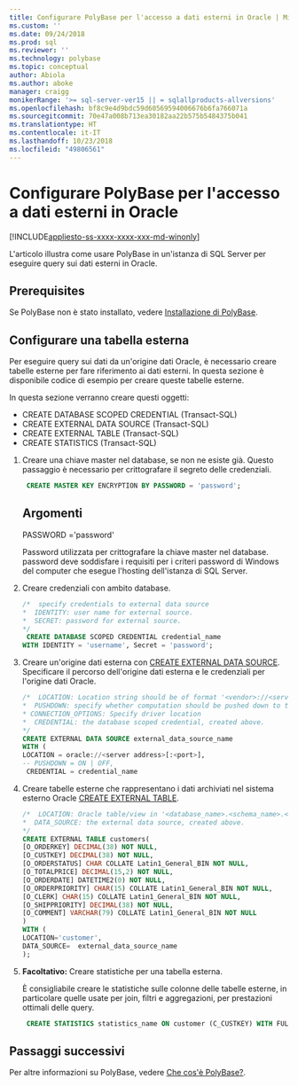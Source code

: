 ```yaml
---
title: Configurare PolyBase per l'accesso a dati esterni in Oracle | Microsoft Docs
ms.custom: ''
ms.date: 09/24/2018
ms.prod: sql
ms.reviewer: ''
ms.technology: polybase
ms.topic: conceptual
author: Abiola
ms.author: aboke
manager: craigg
monikerRange: '>= sql-server-ver15 || = sqlallproducts-allversions'
ms.openlocfilehash: bf8c9e4d9bdc59d60569594006676b6fa766071a
ms.sourcegitcommit: 70e47a008b713ea30182aa22b575b5484375b041
ms.translationtype: HT
ms.contentlocale: it-IT
ms.lasthandoff: 10/23/2018
ms.locfileid: "49806561"
---
```

# <a name="configure-polybase-to-access-external-data-in-oracle"></a>Configurare PolyBase per l'accesso a dati esterni in Oracle

[!INCLUDE[appliesto-ss-xxxx-xxxx-xxx-md-winonly](../../includes/appliesto-ss-xxxx-xxxx-xxx-md-winonly.md)]

L'articolo illustra come usare PolyBase in un'istanza di SQL Server per eseguire query sui dati esterni in Oracle.

## <a name="prerequisites"></a>Prerequisites

Se PolyBase non è stato installato, vedere [Installazione di PolyBase](polybase-installation.md).

## <a name="configure-an-external-table"></a>Configurare una tabella esterna

Per eseguire query sui dati da un'origine dati Oracle, è necessario creare tabelle esterne per fare riferimento ai dati esterni. In questa sezione è disponibile codice di esempio per creare queste tabelle esterne. 
 
In questa sezione verranno creare questi oggetti:

- CREATE DATABASE SCOPED CREDENTIAL (Transact-SQL)
- CREATE EXTERNAL DATA SOURCE (Transact-SQL) 
- CREATE EXTERNAL TABLE (Transact-SQL) 
- CREATE STATISTICS (Transact-SQL)

1. Creare una chiave master nel database, se non ne esiste già. Questo passaggio è necessario per crittografare il segreto delle credenziali.

     ```sql
      CREATE MASTER KEY ENCRYPTION BY PASSWORD = 'password';  
     ```
    ## <a name="arguments"></a>Argomenti
    PASSWORD ='password'

    Password utilizzata per crittografare la chiave master nel database. password deve soddisfare i requisiti per i criteri password di Windows del computer che esegue l'hosting dell'istanza di SQL Server.

1. Creare credenziali con ambito database.

     ```sql
     /*  specify credentials to external data source
     *  IDENTITY: user name for external source.  
     *  SECRET: password for external source.
     */
      CREATE DATABASE SCOPED CREDENTIAL credential_name
     WITH IDENTITY = 'username', Secret = 'password';
     ```

1. Creare un'origine dati esterna con [CREATE EXTERNAL DATA SOURCE](../../t-sql/statements/create-external-data-source-transact-sql.md). Specificare il percorso dell'origine dati esterna e le credenziali per l'origine dati Oracle.

     ```sql
    /*  LOCATION: Location string should be of format '<vendor>://<server>[:<port>]'.
    *  PUSHDOWN: specify whether computation should be pushed down to the source. ON by default.
    * CONNECTION_OPTIONS: Specify driver location
    *  CREDENTIAL: the database scoped credential, created above.
    */  
    CREATE EXTERNAL DATA SOURCE external_data_source_name
    WITH ( 
    LOCATION = oracle://<server address>[:<port>],
    -- PUSHDOWN = ON | OFF,
      CREDENTIAL = credential_name
     ```

1.  Creare tabelle esterne che rappresentano i dati archiviati nel sistema esterno Oracle [CREATE EXTERNAL TABLE](../../t-sql/statements/create-external-table-transact-sql.md).
 
      ```sql
      /*  LOCATION: Oracle table/view in '<database_name>.<schema_name>.<object_name>' format
     *  DATA_SOURCE: the external data source, created above.
     */
      CREATE EXTERNAL TABLE customers(
      [O_ORDERKEY] DECIMAL(38) NOT NULL,
     [O_CUSTKEY] DECIMAL(38) NOT NULL,
     [O_ORDERSTATUS] CHAR COLLATE Latin1_General_BIN NOT NULL,
     [O_TOTALPRICE] DECIMAL(15,2) NOT NULL,
     [O_ORDERDATE] DATETIME2(0) NOT NULL,
     [O_ORDERPRIORITY] CHAR(15) COLLATE Latin1_General_BIN NOT NULL,
     [O_CLERK] CHAR(15) COLLATE Latin1_General_BIN NOT NULL,
     [O_SHIPPRIORITY] DECIMAL(38) NOT NULL,
     [O_COMMENT] VARCHAR(79) COLLATE Latin1_General_BIN NOT NULL
     )
     WITH (
      LOCATION='customer',
      DATA_SOURCE=  external_data_source_name
     );
     ```

1. **Facoltativo:** Creare statistiche per una tabella esterna.

    È consigliabile creare le statistiche sulle colonne delle tabelle esterne, in particolare quelle usate per join, filtri e aggregazioni, per prestazioni ottimali delle query.

     ```sql
      CREATE STATISTICS statistics_name ON customer (C_CUSTKEY) WITH FULLSCAN; 
     ```

## <a name="next-steps"></a>Passaggi successivi

Per altre informazioni su PolyBase, vedere [Che cos'è PolyBase?](polybase-guide.md).
